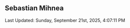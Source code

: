 <h2>Sebastian Mihnea</h2>

<!--RECENT_ACTIVITY:start-->
<!--RECENT_ACTIVITY:end-->
<!--RECENT_ACTIVITY:last_update-->
Last Updated: Sunday, September 21st, 2025, 4:07:11 PM
<!--RECENT_ACTIVITY:last_update_end-->

<!---LOL-STATS-START-HERE--->
<!---LOL-STATS-END-HERE--->

